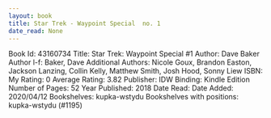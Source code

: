 ```yaml
---
layout: book
title: Star Trek - Waypoint Special  no. 1
date_read: None
---
```


Book Id: 43160734
Title: Star Trek: Waypoint Special #1
Author: Dave Baker
Author l-f: Baker, Dave
Additional Authors: Nicole Goux, Brandon Easton, Jackson Lanzing, Collin Kelly, Matthew Smith, Josh Hood, Sonny Liew
ISBN: 
My Rating: 0
Average Rating: 3.82
Publisher: IDW
Binding: Kindle Edition
Number of Pages: 52
Year Published: 2018
Date Read: 
Date Added: 2020/04/12
Bookshelves: kupka-wstydu
Bookshelves with positions: kupka-wstydu (#1195)

